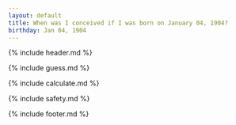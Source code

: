 ```yaml
---
layout: default
title: When was I conceived if I was born on January 04, 1904?
birthday: Jan 04, 1904
---
```


{% include header.md %}

{% include guess.md %}

{% include calculate.md %}

{% include safety.md %}

{% include footer.md %}



